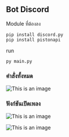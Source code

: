 ## Bot Discord

Module ที่ต้องลง
```
pip install discord.py
pip install pistonapi
```
run 
```
py main.py
```

### คำสั่งทั้งหมด

![This is an image](https://www.img.in.th/images/6facedd7a42df4d82fab2f3d9456ae93.png)

### ฟังก์ชันเปิดเพลง

![This is an image](https://www.img.in.th/images/4a9139faae777b5161a4805efb0944b9.png)

![This is an image](https://www.img.in.th/images/f766cf2518b3c442f63d9de27cc99ab3.png)
